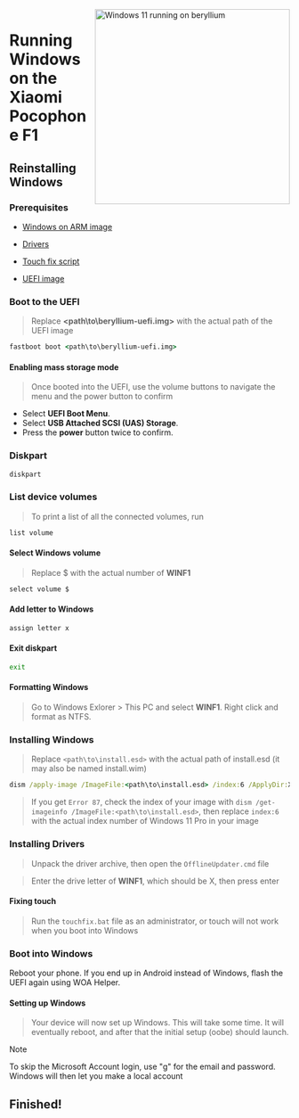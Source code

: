 <img align="right" src="https://github.com/n00b69/woa-beryllium/blob/main/beryllium.png" width="350" alt="Windows 11 running on beryllium">

# Running Windows on the Xiaomi Pocophone F1

## Reinstalling Windows

### Prerequisites

- [Windows on ARM image](https://worproject.com/esd)

- [Drivers](https://github.com/n00b69/woa-beryllium/releases/tag/Drivers)

- [Touch fix script](https://github.com/n00b69/woa-beryllium/releases/download/Files/touchfix.bat)
  
- [UEFI image](https://github.com/n00b69/woa-beryllium/releases/tag/UEFI)

### Boot to the UEFI
> Replace **<path\to\beryllium-uefi.img>** with the actual path of the UEFI image
```cmd
fastboot boot <path\to\beryllium-uefi.img>
```

#### Enabling mass storage mode
> Once booted into the UEFI, use the volume buttons to navigate the menu and the power button to confirm
- Select **UEFI Boot Menu**.
- Select **USB Attached SCSI (UAS) Storage**.
- Press the **power** button twice to confirm.

### Diskpart
```cmd
diskpart
```

### List device volumes
> To print a list of all the connected volumes, run
```cmd
list volume
```

#### Select Windows volume
> Replace $ with the actual number of **WINF1**
```cmd
select volume $
```

#### Add letter to Windows
```cmd
assign letter x
```

#### Exit diskpart
```cmd
exit
```

#### Formatting Windows
> Go to Windows Exlorer > This PC and select **WINF1**. Right click and format as NTFS.

### Installing Windows
> Replace `<path\to\install.esd>` with the actual path of install.esd (it may also be named install.wim)

```cmd
dism /apply-image /ImageFile:<path\to\install.esd> /index:6 /ApplyDir:X:\
```

> If you get `Error 87`, check the index of your image with `dism /get-imageinfo /ImageFile:<path\to\install.esd>`, then replace `index:6` with the actual index number of Windows 11 Pro in your image

### Installing Drivers
> Unpack the driver archive, then open the `OfflineUpdater.cmd` file

> Enter the drive letter of **WINF1**, which should be X, then press enter

#### Fixing touch
> Run the `touchfix.bat` file as an administrator, or touch will not work when you boot into Windows

### Boot into Windows
Reboot your phone. If you end up in Android instead of Windows, flash the UEFI again using WOA Helper.

#### Setting up Windows
> Your device will now set up Windows. This will take some time. It will eventually reboot, and after that the initial setup (oobe) should launch.

> [!Note]
> To skip the Microsoft Account login, use "g" for the email and password. Windows will then let you make a local account

## Finished!
